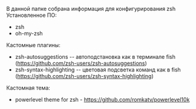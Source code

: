 В данной папке собрана информация для конфигурирования zsh
Установленное ПО:
- zsh
- oh-my-zsh

Кастомные плагины:
- zsh-autosuggestions -- автоподстановка как в терминале fish (https://github.com/zsh-users/zsh-autosuggestions)
- zsh-syntax-highlighting -- цветовая подсветка команд как в fish (https://github.com/zsh-users/zsh-syntax-highlighting)

Кастомная тема:
- powerlevel theme for zsh - https://github.com/romkatv/powerlevel10k